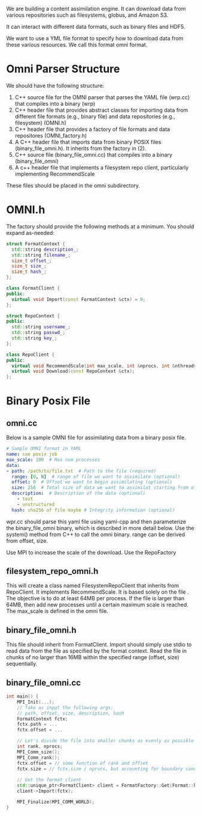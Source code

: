 We are building a content assimilation engine. It can download data from various repositories such as filesystems, globus, and Amazon S3.

It can interact with different data formats, such as binary files and HDF5.

We want to use a YML file format to specify how to download data from these various resources. We call this format omni format.

# Omni Parser Structure
We should have the following structure: 
1. C++ source file for the OMNI parser that parses the YAML file (wrp.cc) that compiles into a binary (wrp)
2. C++ header file that provides abstract classes for importing data from different file formats (e.g., binary file) and data repositories (e.g., filesystem) (OMNI.h)
3. C++ header file that provides a factory of file formats and data repositores (OMNI_factory.h)
4. A C++ header file that imports data from binary POSIX files (binary_file_omni.h). It inherits from the factory in (2).
5. C++ source file (binary_file_omni.cc) that compiles into a binary (binary_file_omni)
6. A c++ header file that implements a filesystem repo client, particularly implementing RecommendScale

These files should be placed in the omni subdirectory.

# OMNI.h
The factory should provide the following methods at a minimum. You should expand as-needed:
```cpp
struct FormatContext {
  std::string description_;
  std::string filename_;
  size_t offset_;
  size_t size_;
  size_t hash_;
};

class FormatClient {
public:
  virtual void Import(const FormatContext &ctx) = 0;
};

struct RepoContext {
public:
  std::string username_;
  std::string passwd_;
  std::string key_;
};

class RepoClient {
public:
  virtual void RecommendScale(int max_scale, int &nprocs, int &nthreads);
  virtual void Download(const RepoContext &ctx);
};
```

# Binary Posix File

## omni.cc

Below is a sample OMNI file for assimilating data from a binary posix file.
```yaml
# Sample OMNI format in YAML
name: cae posix job
max_scale: 100  # Max num processes
data:
- path: /path/to/file.txt  # Path to the file (required)
  range: [0, N]  # range of file we want to assimilate (optional)
  offset: 0  # Offset we want to begin assimilating (optional)
  size: 256  # Total size of data we want to assimilat starting from offset (optional)
  description:  # Description of the data (optional)
    - text
    - unstructured
  hash: sha256 of file maybe # Integrity information (optional)
```

wpr.cc should parse this yaml file using yaml-cpp and then parameterize the binary_file_omni binary, which is described in more detail below. Use the system() method from C++ to call the omni binary. range can be derived from offset, size.

Use MPI to increase the scale of the download. Use the RepoFactory

## filesystem_repo_omni.h
This will create a class named FilesystemRepoClient that inherits from RepoClient. It implements RecommendScale. It is based solely on the file . The objective is to do at least 64MB per process. If the file is larger than 64MB, then add new processes until a certain maximum scale is reached. The max_scale is defined in the omni file.

## binary_file_omni.h
This file should inherit from FormatClient. Import should simply use stdio to read data from the file as specified by the format context. Read the file in chunks of no larger than 16MB within the specified range (offset, size) sequentially.

## binary_file_omni.cc

```cpp
int main() {
    MPI_Init(...);
    // Take as input the following args:
    // path, offset, size, description, hash
    FormatContext fctx;
    fctx.path = ...
    fctx.offset = ...

    // Let's divide the file into smaller chunks as evenly as possible based on MPI rank
    int rank, nprocs;
    MPI_Comm_size();
    MPI_Comm_rank(); 
    fctx.offset = // some function of rank and offset
    fctx.size = // fctx.size / nprocs, but accounting for boundary conditions
    
    // Get the format client
    std::unique_ptr<FormatClient> client = FormatFactory::Get(Format::kPosix);
    client->Import(fctx);

    MPI_Finalize(MPI_COMM_WORLD);
}
```

